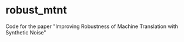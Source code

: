 # robust_mtnt
Code for the paper "Improving Robustness of Machine Translation with Synthetic Noise"
